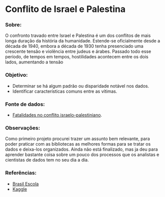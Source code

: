 # Conflito de Israel e Palestina


### Sobre:
O confronto travado entre Israel e Palestina é um dos conflitos de mais longa duração da história da humanidade. Estende-se oficialmente desde a década de 1940, embora a década de 1930 tenha presenciado uma crescente tensão e violência entre judeus e árabes. Passado todo esse período, de tempos em tempos, hostilidades acontecem entre os dois lados, aumentando a tensão


### Objetivo:
- Determinar se há algum padrão ou disparidade notável nos dados.
- Identificar características comuns entre as vítimas.
 

### Fonte de dados:
- [Fatalidades no conflito israelo-palestiniano](https://www.kaggle.com/datasets/willianoliveiragibin/fatalities-in-the-israeli-palestinian).


### Observações:
Como primeiro projeto procurei trazer um assunto bem relevante, para poder praticar com as bibliotecas as melhores formas para se tratar os dados e deixa-los organizados. Ainda não está finalizado, mas ja deu para aprender bastante coisa sobre um pouco dos processos que os analistas e cientistas de dados tem no seu dia a dia.

### Referências:

- [Brasil Escola](https://brasilescola.uol.com.br/geografia/o-conflito-na-palestina-faixa-gaza.htm#Quest%C3%A3o+Palestina)
- [Kaggle](https://www.kaggle.com/datasets/willianoliveiragibin/fatalities-in-the-israeli-palestinian)

